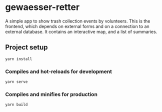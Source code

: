 # gewaesser-retter

A simple app to show trash collection events by volunteers. This is the
frontend, which depends on external forms and on a connection to an external
database. It contains an interactive map, and a list of summaries.

## Project setup
```
yarn install
```

### Compiles and hot-reloads for development
```
yarn serve
```

### Compiles and minifies for production
```
yarn build
```
